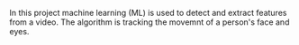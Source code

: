 In this project machine learning (ML) is used to detect and extract features from a video. The algorithm is tracking the movemnt of a person's face and eyes.
